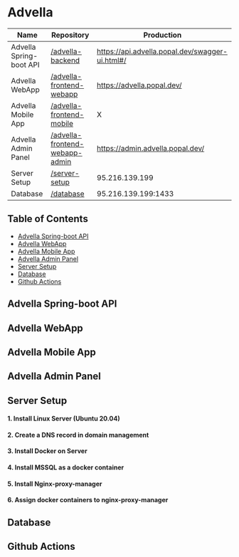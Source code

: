 # Advella

| Name | Repository  | Production |
| ------------- | ------------- | ------------- |
| Advella Spring-boot API  | [/advella-backend](https://github.com/group27-endgame/advella-backend)  | https://api.advella.popal.dev/swagger-ui.html#/  |
| Advella WebApp  | [/advella-frontend-webapp](https://github.com/group27-endgame/advella-frontend-webapp)  | https://advella.popal.dev/  |
| Advella Mobile App  | [/advella-frontend-mobile](https://github.com/group27-endgame/advella-frontend-mobile)  | X  |
| Advella Admin Panel  | [/advella-frontend-webapp-admin](https://github.com/group27-endgame/advella-frontend-webapp-admin)  | https://admin.advella.popal.dev/  |
| Server Setup  | [/server-setup](https://github.com/group27-endgame/server-setup)  | 95.216.139.199  |
| Database  | [/database](https://github.com/group27-endgame/database)  | 95.216.139.199:1433 |

## Table of Contents
- [Advella Spring-boot API](#advella-spring-boot-api)
- [Advella WebApp](#advella-webapp)
- [Advella Mobile App](#advella-mobile-app)
- [Advella Admin Panel](#advella-admin-panel)
- [Server Setup](#server-setup)
- [Database](#database)
- [Github Actions](#github-actions)

## Advella Spring-boot API

## Advella WebApp

## Advella Mobile App

## Advella Admin Panel

## Server Setup

#### 1. Install Linux Server (Ubuntu 20.04)
#### 2. Create a DNS record in domain management
#### 3. Install Docker on Server
#### 4. Install MSSQL as a docker container
#### 5. Install Nginx-proxy-manager
#### 6. Assign docker containers to nginx-proxy-manager
## Database

## Github Actions

